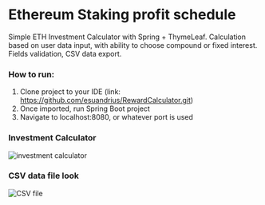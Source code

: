# Ethereum Staking profit schedule 
Simple ETH Investment Calculator with Spring + ThymeLeaf. Calculation based on user data input, with ability to choose compound or fixed interest. Fields validation, CSV data export.

### How to run:
1. Clone project to your IDE (link: https://github.com/esuandrius/RewardCalculator.git)
2. Once imported, run Spring Boot project
3. Navigate to localhost:8080, or whatever port is used


### Investment Calculator
![investment calculator](https://user-images.githubusercontent.com/111871226/212896766-7bf3dd98-e654-4630-b5ca-8057f1bea1cd.PNG)


### CSV data file look
![CSV file](https://user-images.githubusercontent.com/111871226/212896894-a7e74209-e6a9-4449-b8d1-8f3ce97611e7.PNG)

